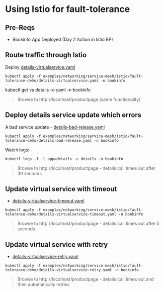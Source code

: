 # Using Istio for fault-tolerance

## Pre-Reqs

- Bookinfo App Deployed (Day 2 Action in Istio BP)

## Route traffic through Istio

Deploy [details-virtualservice.yaml](examples/networking/service-mesh/istio/fault-tolerance-demo/details-virtualservice.yaml)

```
kubectl apply -f examples/networking/service-mesh/istio/fault-tolerance-demo/details-virtualservice.yaml -n bookinfo
```

kubectl get vs details -o yaml -n bookinfo

> Browse to http://localhost/productpage (same functionality)

## Deploy details service update which errors

A bad service update - [details-bad-release.yaml](examples/networking/service-mesh/istio/fault-tolerance-demo/details-bad-release.yaml)

```
kubectl apply -f examples/networking/service-mesh/istio/fault-tolerance-demo/details-bad-release.yaml -n bookinfo
```

Watch logs:

```
kubectl logs -f -l app=details -c details -n bookinfo
```

> Browse to http://localhost/productpage - details call times out after 30 seconds

## Update virtual service with timeout

- [details-virtualservice-timeout.yaml](examples/networking/service-mesh/istio/fault-tolerance-demo//details-virtualservice-timeout.yaml)

```
kubectl apply -f examples/networking/service-mesh/istio/fault-tolerance-demo/details-virtualservice-timeout.yaml -n bookinfo
```

> Browse to http://localhost/productpage - details call times out after 5 seconds

## Update virtual service with retry

- [details-virtualservice-retry.yaml](examples/networking/service-mesh/istio/fault-tolerance-demo/details-virtualservice-retry.yaml)

```
kubectl apply -f examples/networking/service-mesh/istio/fault-tolerance-demo/details-virtualservice-retry.yaml -n bookinfo
```

> Browse to http://localhost/productpage - details call times out and then automatically retries
